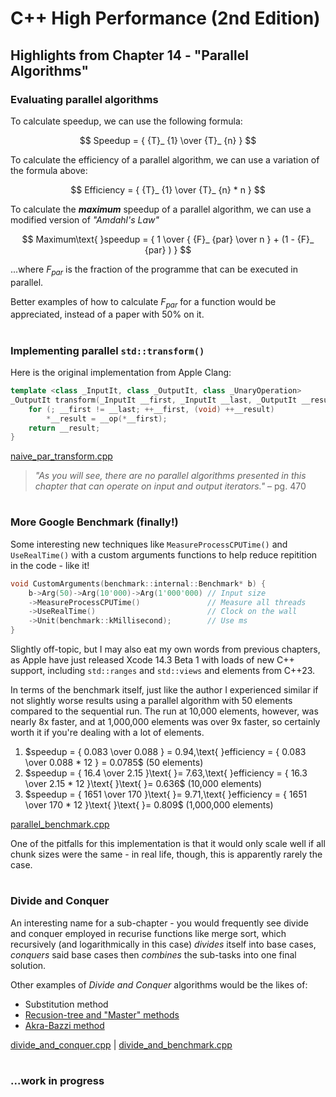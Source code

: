 # C++ High Performance (2nd Edition)

## Highlights from Chapter 14 - "Parallel Algorithms"

### Evaluating parallel algorithms
To calculate speedup, we can use the following formula:

$$ Speedup = { {T}_ {1} \over {T}_ {n} } $$

To calculate the efficiency of a parallel algorithm, we can use a variation of the formula above:

$$ Efficiency = { {T}_ {1} \over {T}_ {n} * n } $$

To calculate the __*maximum*__ speedup of a parallel algorithm, we can use a modified version of _"Amdahl's Law"_

$$ Maximum\text{ }speedup = { 1 \over { {F}_ {par} \over n } + (1 - {F}_ {par} ) } $$

...where ${F}_ {par}$ is the fraction of the programme that can be executed in parallel.

Better examples of how to calculate ${F}_ {par}$ for a function would be appreciated, instead of a paper with 50% on it.

#
### Implementing parallel `std::transform()`
Here is the original implementation from Apple Clang:
```cpp
template <class _InputIt, class _OutputIt, class _UnaryOperation>
_OutputIt transform(_InputIt __first, _InputIt __last, _OutputIt __result, _UnaryOperation __op) {
    for (; __first != __last; ++__first, (void) ++__result)
        *__result = __op(*__first);
    return __result;
}
```

[naive_par_transform.cpp](naive_par_transform.cpp)

> _"As you will see, there are no parallel algorithms presented in this chapter that can operate on input and output iterators."_ – pg. 470

#
### More Google Benchmark (finally!)
Some interesting new techniques like `MeasureProcessCPUTime()` and `UseRealTime()` with a custom arguments functions to help reduce repitition in the code - like it!
```cpp
void CustomArguments(benchmark::internal::Benchmark* b) {
    b->Arg(50)->Arg(10'000)->Arg(1'000'000) // Input size
    ->MeasureProcessCPUTime()               // Measure all threads
    ->UseRealTime()                         // Clock on the wall
    ->Unit(benchmark::kMillisecond);        // Use ms
}
```
Slightly off-topic, but I may also eat my own words from previous chapters, as Apple have just released Xcode 14.3 Beta 1 with loads of new C++ support, including `std::ranges` and `std::views` and elements from C++23.

In terms of the benchmark itself, just like the author I experienced similar if not slightly worse results using a parallel algorithm with 50 elements compared to the sequential run. The run at 10,000 elements, however, was nearly 8x faster, and at 1,000,000 elements was over 9x faster, so certainly worth it if you're dealing with a lot of elements.

1) $speedup = { 0.083 \over 0.088 } = 0.94,\text{ }efficiency = { 0.083 \over 0.088 * 12 } = 0.0785$ (50 elements)
2) $speedup = { 16.4 \over 2.15 }\text{ }= 7.63,\text{ }efficiency = { 16.3 \over 2.15 * 12 }\text{ }\text{ }= 0.636$ (10,000 elements)
3) $speedup = { 1651 \over 170 }\text{ }= 9.71,\text{ }efficiency = { 1651 \over 170 * 12 }\text{ }\text{ }= 0.809$ (1,000,000 elements)

[parallel_benchmark.cpp](parallel_benchmark.cpp)

One of the pitfalls for this implementation is that it would only scale well if all chunk sizes were the same - in real life, though, this is apparently rarely the case.

#
### Divide and Conquer
An interesting name for a sub-chapter - you would frequently see divide and conquer employed in recurise functions like merge sort, which recursively (and logarithmically in this case) _divides_ itself into base cases, _conquers_ said base cases then _combines_ the sub-tasks into one final solution.

Other examples of _Divide and Conquer_ algorithms would be the likes of:
* Substitution method
* [Recusion-tree and "Master" methods](https://www.cs.cornell.edu/courses/cs3110/2012sp/lectures/lec20-master/lec20.html)
* [Akra-Bazzi method](https://www.isa-afp.org/browser_info/current/AFP/Akra_Bazzi/document.pdf)

[divide_and_conquer.cpp](divide_and_conquer.cpp) | [divide_and_benchmark.cpp](divide_and_benchmark.cpp)

#
### ...work in progress
